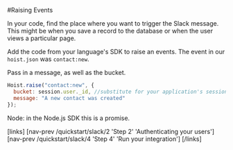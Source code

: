 #Raising Events

In your code, find the place where you want to trigger the Slack message. This might be when you save a record to the database or when the user views a particular page. 


Add the code from your language's SDK to raise an events. The event in our `hoist.json` was `contact:new`.

Pass in a message, as well as the bucket.

```javascript
Hoist.raise("contact:new", {
  bucket: session.user._id, //substitute for your application's session model
  message: "A new contact was created"
});

```

Node: in the Node.js SDK this is a promise. 


[links]
[nav-prev /quickstart/slack/2 'Step 2' 'Authenticating your users']
[nav-prev /quickstart/slack/4 'Step 4' 'Run your integration']
[/links]